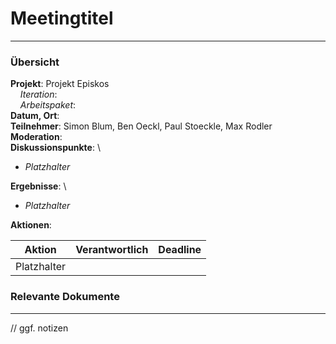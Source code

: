 # Meetingtitel

---

### Übersicht

**Projekt**: Projekt Episkos \
&nbsp;&nbsp;&nbsp;&nbsp;_Iteration_: \
&nbsp;&nbsp;&nbsp;&nbsp;_Arbeitspaket_: \
**Datum, Ort**: \
**Teilnehmer**: Simon Blum, Ben Oeckl, Paul Stoeckle, Max Rodler\
**Moderation**: \
**Diskussionspunkte**: \

- $Platzhalter$

**Ergebnisse**: \

- $Platzhalter$

**Aktionen**:

| Aktion      | Verantwortlich | Deadline |
|-------------|----------------|----------|
| Platzhalter |                |          |

### Relevante Dokumente

---

// ggf. notizen
